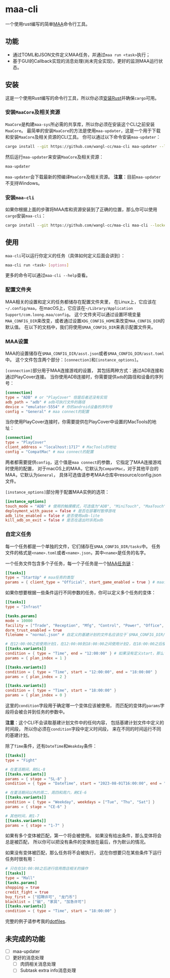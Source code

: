 # maa-cli

一个使用rust编写的简单[MAA](https://github.com/MaaAssistantArknights/MaaAssistantArknights)命令行工具。

## 功能

- 通过TOML和JSON文件定义MAA任务，并通过`maa run <task>`执行；
- 基于GUI的Callback实现的消息处理(尚未完全实现)，更好的监测MAA运行状态。

## 安装

这是一个使用Rust编写的命令行工具，所以你必须[安装Rust](https://www.rust-lang.org/tools/install)并确保`cargo`可用。

### 安装`MaaCore`及相关资源

`MaaCore`是构建`maa-sys`所必需的共享库，所以你必须在安装这个CLI之前安装`MaaCore`。
最简单的安装`MaaCore`的方法是使用`maa-updater`，这是一个用于下载和安装`MaaCore`及相关资源的CLI工具。
你可以通过以下命令安装`maa-updater`：
```bash
cargo install --git https://github.com/wangl-cc/maa-cli maa-updater --locked
```
然后运行`maa-updater`来安装`MaaCore`及相关资源：
```bash
maa-updater
```
`maa-updater`会下载最新的预编译`MaaCore`及相关资源。
**注意**：目前`maa-updater`不支持Windows。

### 安装`maa-cli`

如果你根据上面的步骤将MAA库和资源安装到了正确的位置，那么你可以使用`cargo`安装`maa-cli`：
```bash
cargo install --git https://github.com/wangl-cc/maa-cli maa-cli --locked
```

## 使用

`maa-cli`可以运行你定义的任务（具体如何定义后面会讲到）：
```bash
maa-cli run <task> [options]
```
更多的命令可以通过`maa-cli --help`查看。

### 配置文件夹

MAA相关的设置和定义的任务都储存在配置文件夹里，
在Linux上，它应该在`~/.config/maa`，在macOS上，它应该在`~/Library/Application Support/com.loong.maa/config`。
这个文件夹可以通过设置环境变量`MAA_CONFIG_DIR`来改变，或者通过设置`XDG_CONFIG_HOME`来改变`MAA_CONFIG_DIR`的默认值。
在以下的文档中，我们将使用`$MAA_CONFIG_DIR`来表示配置文件夹。

### MAA设置

MAA的设置储存在`$MAA_CONFIG_DIR/asst.json`或者`$MAA_CONFIG_DIR/asst.toml`中。
这个文件包含两个部分：`[connection]`和`[instance_options]`。

`[connection]`部分用于MAA连接游戏的设置，
其包括两种方式：通过ADB连接和通过PlayCover连接。
当你使用ADB连接时，你需要提供`adb`的路径和设备的序列号：
```toml
[connection]
type = "ADB" # or "PlayCover" 但是后者还没有实现
adb_path = "adb" # adb可执行文件的路径
device = "emulator-5554" # 你的android设备的序列号
config = "General" # maa connect的配置
```
当你使用PlayCover连接时，你需要提供在PlayCover中设置的MacTools的地址：
```toml
[connection]
type = "PlayCover"
client_address = "localhost:1717" # MacTools的地址
config = "CompatMac" # maa connect的配置
```
两者都需要提供`config`，这个值是`maa connect`的参数，
它指定了MAA连接游戏时使用的配置，
对于macOS上的MAA，它默认为`CompatMac`，对于其他平台的MAA，它默认为`General`，
具体可选值请参考MAA仓库中resource/config.json文件。

`[instance_options]`部分用于配置MAA实例的选项：
```toml
[instance_options]
touch_mode = "ADB" # 使用的触摸模式，可选值为"ADB", "MiniTouch", "MaaTouch"  或者 "MacPlayTools"(目前不可用)
deployment_with_pause = false # 是否在部署时暂停游戏
adb_lite_enabled = false # 是否使用adb-lite
kill_adb_on_exit = false # 是否在退出时杀死adb
```
### 自定义任务

每一个任务都是一个单独的文件，它们储存在`$MAA_CONFIG_DIR/tasks`中。
任务文件的格式是`<name>.toml`或者`<name>.json`，其中`<name>`是任务的名字。

一个任务文件包含多个子任务，每一个子任务是一个[MAA任务链](https://maa.plus/docs/3.1-集成文档.html#asstappendtask)：
```toml
[[tasks]]
type = "StartUp" # maa任务的类型
params = { client_type = "Official", start_game_enabled = true } # maa任务的参数
```
如果你想要根据一些条件运行不同参数的任务，你可以定义多个任务的变体：
```toml
[[tasks]]
type = "Infrast"

[tasks.params]
mode = 10000
facility = ["Trade", "Reception", "Mfg", "Control", "Power", "Office", "Dorm"]
dorm_trust_enabled = true
filename = "normal.json" # 自定义的基建计划的文件名应该位于`$MAA_CONFIG_DIR/infrast`

# 在12:00:00之前使用计划1，在12:00:00到18:00:00之间使用计划2，在18:00:00之后使用计划0
[[tasks.variants]]
condition = { type = "Time", end = "12:00:00" } # 如果没有定义start，那么它将会是00:00:00
params = { plan_index = 1 }

[[tasks.variants]]
condition = { type = "Time", start = "12:00:00", end = "18:00:00" }
params = { plan_index = 2 }

[[tasks.variants]]
condition = { type = "Time", start = "18:00:00" }
params = { plan_index = 0 }
```
这里的`condition`字段用于确定哪一个变体应该被使用，
而匹配的变体的`params`字段将会被合并到任务的参数中。

**注意**：这个CLI不会读取基建计划文件中的任何内容，
包括基建计划文件中定义的时间段，
所以你必须在`condition`字段中定义时间段，
来在不同的时间运行不同的基建计划。

除了`Time`条件，还有`DateTime`和`Weakday`条件：
```toml
[[tasks]]
type = "Fight"

# 在夏活期间，刷SL-8
[[tasks.variants]]
params = { stage = "SL-8" }
condition = { type = "DateTime", start = "2023-08-01T16:00:00", end = "2023-08-21T03:59:59" }

# 在夏活期间以外的周二、周四和周六，刷CE-6
[[tasks.variants]]
condition = { type = "Weekday", weekdays = ["Tue", "Thu", "Sat"] }
params = { stage = "CE-6" }

# 其他时间，刷1-7
[[tasks.variants]]
params = { stage = "1-7" }
```
如果有多个变体被匹配，第一个将会被使用。
如果没有给出条件，那么变体将会总是被匹配，
所以你可以把没有条件的变体放在最后，作为默认的情况。

如果没有变体被匹配，那么任务将不会被执行，
这在你想要只在某些条件下运行任务时很有用：
```toml
# 只在在18:00:00之后进行信用商店相关的操作
[[tasks]]
type = "Mall"
[tasks.params]
shopping = true
credit_fight = true
buy_first = ["招聘许可", "龙门币"]
blacklist = ["碳", "家具", "加急许可"]
[[tasks.variants]]
condition = { type = "Time", start = "18:00:00" }
```

完整的例子请参考我的[dotfiles](https://github.com/wangl-cc/dotfiles/tree/master/.config/maa).

## 未完成的功能

- [ ] maa-updater
- [ ] 更好的消息处理
  - [ ] 肉鸽相关消息处理
  - [ ] Subtask extra info消息处理
